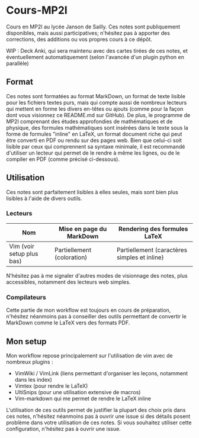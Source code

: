 # Cours-MP2I
Cours en MP2I au lycée Janson de Sailly. Ces notes sont publiquement
disponibles, mais aussi participatives; n'hésitez pas à apporter des
corrections, des additions ou vos propres cours à ce dépôt.

WIP : Deck Anki, qui sera maintenu avec des cartes tirées de ces notes, et
éventuellement automatiquement (selon l'avancée d'un plugin python en parallèle)

## Format
Ces notes sont formatées au format MarkDown, un format de texte lisible pour les
fichiers textes purs, mais qui compte aussi de nombreux lecteurs qui mettent en
forme les divers en-têtes ou ajouts (comme pour la façon dont vous visionnez ce
README.md sur GitHub).
De plus, le programme de MP2I comprenant des études approfondies de
mathématiques et de physique, des formules mathématiques sont insérées dans le
texte sous la forme de formules "inline" en LaTeX, un format document riche
qui peut être converti en PDF ou rendu sur des pages web. Bien que celui-ci soit
lisible par ceux qui comprennent sa syntaxe minimale, il est recommandé
d'utiliser un lecteur qui permet de le rendre à même les lignes, ou de le
compiler en PDF (comme précisé ci-dessous).

## Utilisation
Ces notes sont parfaitement lisibles à elles seules, mais sont bien plus
lisibles à l'aide de divers outils.

### Lecteurs
Nom | Mise en page du MarkDown | Rendering des formules LaTeX
---|---|---
Vim (voir setup plus bas) | Partiellement (coloration) | Partiellement (caractères simples et inline)

N'hésitez pas à me signaler d'autres modes de visionnage des notes, plus
accessibles, notamment des lecteurs web simples.

### Compilateurs
Cette partie de mon workflow est toujours en cours de préparation, n'hésitez
néanmoins pas à conseiller des outils permettant de convertir le MarkDown comme
le LaTeX vers des formats PDF.

## Mon setup
Mon workflow repose principalement sur l'utilisation de vim avec de nombreux
plugins :
- VimWiki / VimLink (liens permettant d'organiser les leçons, notamment dans les
  index)
- Vimtex (pour rendre le LaTeX)
- UltiSnips (pour une utilisation extensive de macros)
- Vim-markdown qui me permet de rendre le LaTeX inline

L'utilisation de ces outils permet de justifier la plupart des choix pris dans
ces notes, n'hésitez néanmoins pas à ouvrir une issue si des détails posent
problème dans votre utilisation de ces notes.
Si vous souhaitez utiliser cette configuration, n'hésitez pas à ouvrir une
issue.
